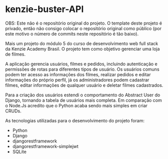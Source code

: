 # kenzie-buster-API

OBS: Este não é o repositório original do projeto. O template deste projeto é privado, então não consigo colocar o repositório original como público (por este motivo o número de commits neste repositório é tão baixo).

Mais um projeto do módulo 5 do curso de desenvolvimento web full stack da Kenzie Academy Brasil. O projeto tem como objetivo gerenciar uma loja de filmes.

A aplicação gerencia usuários, filmes e pedidos, incluindo autenticação e permissões de rotas para diferentes tipos de usuário. Os usuários comuns podem ter acesso as informações dos filmes, realizar pedidos e editar informações do próprio perfil, já os administradores podem cadastrar filmes, editar informações de qualquer usuário e deletar filmes cadastrados.

Para a criação dos usuários estendi o comportamento do Abstract User do Django, tornando a tabela de usuários mais completa. Em comparação com o Node.Js acredito que o Python acaba sendo mais simples em criar CRUDs.

As tecnologias utilizadas para o desenvolvimento do projeto foram:

- Python
- Django
- djangorestframework
- djangorestframework-simplejwt
- SQLite
